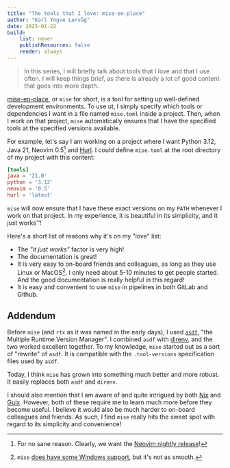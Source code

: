 ```yaml
---
title: "The tools that I love: mise-en-place"
author: "Karl Yngve Lervåg"
date: 2025-01-22
build:
    list: never
    publishResources: false
    render: always
---
```


> In this series, I will briefly talk about tools that I love and that I use often.
> I will keep things brief, as there is already a lot of good content that goes into more depth.

[mise-en-place](https://mise.jdx.dev/), or `mise` for short, is a tool for setting up well-defined development environments.
To use ut, I simply specify which tools or dependencies I want in a file named `mise.toml` inside a project.
Then, when I work on that project, `mise` automatically ensures that I have the specified tools at the specified versions available.

For example, let's say I am working on a project where I want Python 3.12, Java 21, Neovim 0.5[^1] and [Hurl](https://hurl.dev).
I could define `mise.toml` at the root directory of my project with this content:

```toml
[tools]
java = '21.0'
python = '3.12'
neovim = '0.5'
hurl = 'latest'
```

`mise` will now ensure that I have these exact versions on my `PATH` whenever I work on that project.
In my experience, it is beautiful in its simplicity, and it just works™!

Here's a short list of reasons why it's on my "love" list:

* The _"it just works"_ factor is very high!
* The documentation is great!
* It is very easy to on-board friends and colleagues, as long as they use Linux or
MacOS[^2].
    I only need about 5-10 minutes to get people started.
    And the good documentation is really helpful in this regard!
* It is easy and convenient to use `mise` in pipelines in both GitLab and Github.

## Addendum

Before `mise` (and `rtx` as it was named in the early days), I used [`asdf`](https://asdf-vm.com/), "the Multiple Runtime Version Manager".
I combined `asdf` with [direnv](https://direnv.net/), and the two worked excellent together.
To my knowledge, `mise` started out as a sort of "rewrite" of `asdf`.
It is compatible with the `.tool-versions` specification files used by `asdf`.

Today, I think `mise` has grown into something much better and more robust.
It easily replaces both `asdf` and `direnv`.

I should also mention that I am aware of and quite intrigued by both [Nix](https://nix.dev/) and [Guix](https://guix.gnu.org/).
However, both of these require me to learn much more before they become useful.
I believe it would also be much harder to on-board colleagues and friends.
As such, I find `mise` really hits the sweet spot with regard to its simplicity and convenience!

[^1]: For no sane reason. Clearly, we want the [Neovim nightly release](https://github.com/neovim/neovim/releases)!
[^2]: `mise` [does have some Windows support](https://mise.jdx.dev/faq.html#windows-support), but it's not as smooth.
